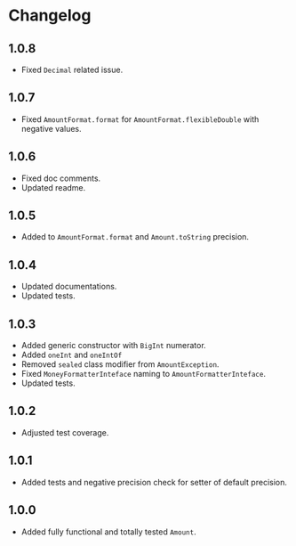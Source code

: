 # Changelog

## 1.0.8

* Fixed `Decimal` related issue.

## 1.0.7

* Fixed `AmountFormat.format` for `AmountFormat.flexibleDouble` with negative values.

## 1.0.6

* Fixed doc comments.
* Updated readme.

## 1.0.5

* Added to `AmountFormat.format` and `Amount.toString` precision.

## 1.0.4

* Updated documentations.
* Updated tests.

## 1.0.3

* Added generic constructor with `BigInt` numerator.
* Added `oneInt` and `oneIntOf` 
* Removed `sealed` class modifier from `AmountException`.
* Fixed `MoneyFormatterInteface` naming to `AmountFormatterInteface`.
* Updated tests.

## 1.0.2

* Adjusted test coverage.

## 1.0.1

* Added tests and negative precision check for setter of default precision.

## 1.0.0

* Added fully functional and totally tested `Amount`.
